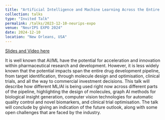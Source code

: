 ```yaml
---
title: "Artificial Intelligence and Machine Learning Across the Entire Drug Development Pipeline"
collection: talks
type: "Invited Talk"
permalink: /talks/2023-12-10-neurips-expo
venue: "NeurIPS EXPO 2024"
date: 2024-12-10
location: "New Orleans, USA"
---
```


[Slides and Video here](https://neurips.cc/Expo/Conferences/2023/talk%20panel/78239#collapseExample)

It is well known that AI/ML have the potential for acceleration and innovation within pharmaceutical research and development. However, it is less widely known that the potential impacts span the entire drug development pipeline, from target identification, through molecule design and optimisation, clinical trials, and all the way to commercial investment decisions. This talk will describe how different ML/AI is being used right now across different parts of the pipeline, highlighting the design of molecules, graph AI methods for biological insight generation, computer vision technologies for automatic quality control and novel biomarkers, and clinical trial optimisation. The talk will conclude by giving an indication of the future outlook, along with some open challenges that are faced by the industry.

